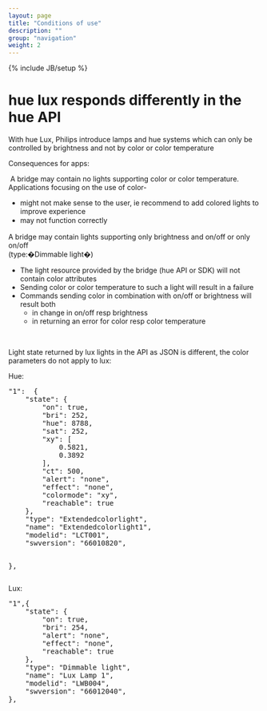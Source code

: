 ```yaml
---
layout: page
title: "Conditions of use"
description: ""
group: "navigation"
weight: 2
---
```

{% include JB/setup %}

<h1>hue lux responds differently in the hue API</h1>
<p class="p1">With hue Lux, Philips introduce lamps and hue systems which can only be controlled by brightness and not by color or color temperature</p>
<p class="p1">Consequences for apps:</p>
<p class="p2"><span class="s1">&nbsp;</span>A bridge may contain no lights supporting color or color temperature. Applications focusing on the use of color-</p>
<ul>
<li class="p3">might not make sense to the user, ie recommend to add colored lights to improve experience</li>
<li class="p3"><span style="line-height: 1.42857143;">may not function correctly</span></li>
</ul>
<p class="p2">A bridge may contain lights supporting only brightness and on/off or only on/off<br>
(type:�Dimmable light�)</p>
<ul>
<li class="p3">The light resource provided by the bridge (hue API or SDK) will not contain color attributes</li>
<li class="p3">Sending color or color temperature to such a light will result in a failure</li>
<li class="p3">Commands sending color in combination with on/off or brightness will result both
<ul>
<li class="p3">in change in on/off resp brightness</li>
<li class="p3">in returning an error for color resp color temperature</li>
</ul>
</li>
</ul> 
<p class="p3">&nbsp;</p>
<p class="p3">Light state returned by lux lights in the API as JSON is different, the color parameters do not apply to lux:</p>
<p class="p1">Hue:</p>
<pre><span class="s2">"1"</span><span class="p">:</span>  <span class="p">{</span>
    <span class="nt">"state"</span><span class="p">:</span> <span class="p">{</span>
        <span class="nt">"on"</span><span class="p">:</span> <span class="kc">true</span><span class="p">,</span>
        <span class="nt">"bri"</span><span class="p">:</span> <span class="mi">252</span><span class="p">,</span>
        <span class="nt">"hue"</span><span class="p">:</span> <span class="mi">8788</span><span class="p">,</span>
        <span class="nt">"sat"</span><span class="p">:</span> <span class="mi">252</span><span class="p">,</span>
        <span class="nt">"xy"</span><span class="p">:</span> <span class="p">[</span>
            <span class="mf">0.5821</span><span class="p">,</span>
            <span class="mf">0.3892</span>
        <span class="p">],</span>
        <span class="nt">"ct"</span><span class="p">:</span> <span class="mi">500</span><span class="p">,</span>
        <span class="nt">"alert"</span><span class="p">:</span> <span class="s2">"none"</span><span class="p">,</span>
        <span class="nt">"effect"</span><span class="p">:</span> <span class="s2">"none"</span><span class="p">,</span>
        <span class="nt">"colormode"</span><span class="p">:</span> <span class="s2">"xy"</span><span class="p">,</span>
        <span class="nt">"reachable"</span><span class="p">:</span> <span class="kc">true</span>
    <span class="p">},</span>
    <span class="nt">"type"</span><span class="p">:</span> <span class="s2">"Extendedcolorlight"</span><span class="p">,</span>
    <span class="nt">"name"</span><span class="p">:</span> <span class="s2">"Extendedcolorlight1"</span><span class="p">,</span>
    <span class="nt">"modelid"</span><span class="p">:</span> <span class="s2">"LCT001"</span><span class="p">,</span>
    <span class="nt">"swversion"</span><span class="p">:</span> <span class="s2">"66010820"</span><span class="p">,</span>
    
<span class="p">}</span><span class="p">,</span>
</pre><p>Lux:</p>
<pre><span class="s2">"1"</span><span class="p">,</span><span class="p">{</span>
    <span class="nt">"state"</span><span class="p">:</span> <span class="p">{</span>
        <span class="nt">"on"</span><span class="p">:</span> <span class="kc">true</span><span class="p">,</span>
        <span class="nt">"bri"</span><span class="p">:</span> <span class="mi">254</span><span class="p">,</span>
        <span class="nt">"alert"</span><span class="p">:</span> <span class="s2">"none"</span><span class="p">,</span>
        <span class="nt">"effect"</span><span class="p">:</span> <span class="s2">"none"</span><span class="p">,</span>
        <span class="nt">"reachable"</span><span class="p">:</span> <span class="kc">true</span>
    <span class="p">},</span>
    <span class="nt">"type"</span><span class="p">:</span> <span class="s2">"Dimmable light"</span><span class="p">,</span>
    <span class="nt">"name"</span><span class="p">:</span> <span class="s2">"Lux Lamp 1"</span><span class="p">,</span>
    <span class="nt">"modelid"</span><span class="p">:</span> <span class="s2">"LWB004"</span><span class="p">,</span>
    <span class="nt">"swversion"</span><span class="p">:</span> <span class="s2">"66012040"</span><span class="p">,</span> 
<span class="p">}</span><span class="p">,</span>
</pre><p>&nbsp;</p>
